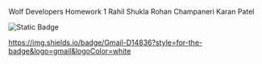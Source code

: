 Wolf Developers 
Homework 1
Rahil Shukla
Rohan Champaneri
Karan Patel

![Static Badge](https://img.shields.io/badge/Wolf-Developers-blue)

https://img.shields.io/badge/Gmail-D14836?style=for-the-badge&logo=gmail&logoColor=white
